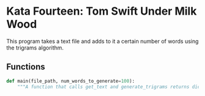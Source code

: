 # Kata Fourteen: Tom Swift Under Milk Wood

This program takes a text file and adds to it a certain number of words using the trigrams algorithm. 

## Functions

```python
def main(file_path, num_words_to_generate=100):
    """A function that calls get_text and generate_trigrams returns dict."""
```
